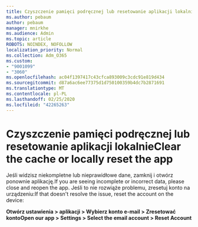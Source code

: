 ```yaml
---
title: Czyszczenie pamięci podręcznej lub resetowanie aplikacji lokalnie
ms.author: pebaum
author: pebaum
manager: mnirkhe
ms.audience: Admin
ms.topic: article
ROBOTS: NOINDEX, NOFOLLOW
localization_priority: Normal
ms.collection: Adm_O365
ms.custom:
- "9001099"
- "3060"
ms.openlocfilehash: ac04f1397417c43cfca893009c3cdc91e819d434
ms.sourcegitcommit: d87a6ac6ee77375d1d750100359b4dc7b2871691
ms.translationtype: MT
ms.contentlocale: pl-PL
ms.lasthandoff: 02/25/2020
ms.locfileid: "42265263"
---
```

# <a name="clear-the-cache-or-locally-reset-the-app"></a><span data-ttu-id="2a391-102">Czyszczenie pamięci podręcznej lub resetowanie aplikacji lokalnie</span><span class="sxs-lookup"><span data-stu-id="2a391-102">Clear the cache or locally reset the app</span></span>

<span data-ttu-id="2a391-103">Jeśli widzisz niekompletne lub nieprawidłowe dane, zamknij i otwórz ponownie aplikację.</span><span class="sxs-lookup"><span data-stu-id="2a391-103">If you are seeing incomplete or incorrect data, please close and reopen the app.</span></span>  <span data-ttu-id="2a391-104">Jeśli to nie rozwiąże problemu, zresetuj konto na urządzeniu:</span><span class="sxs-lookup"><span data-stu-id="2a391-104">If that doesn't resolve the issue, reset the account on the device:</span></span> 

<span data-ttu-id="2a391-105">**Otwórz ustawienia > aplikacji > Wybierz konto e-mail > Zresetować konto**</span><span class="sxs-lookup"><span data-stu-id="2a391-105">**Open our app > Settings > Select the email account > Reset Account**</span></span>